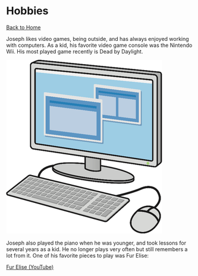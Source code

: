 Hobbies
======================
[Back to Home](https://github.com/JosephAnders4/Midterm-project.git)

Joseph likes video games, being outside, and has always enjoyed working with computers. As a kid, his favorite video game console was the Nintendo Wii. His most played game recently is Dead by Daylight.

![Computer image](https://github.com/JosephAnders4/Midterm-project/blob/a7ab7ffdb7f495a3cf72afc26786140395658f0b/acomputerclipart.png "Computer")

Joseph also played the piano when he was younger, and took lessons for several years as a kid. He no longer plays very often but still remembers a lot from it. One of his favorite pieces to play was Fur Elise:  

[Fur Elise (YouTube)](https://www.youtube.com/watch?v=wfF0zHeU3Zs)  

